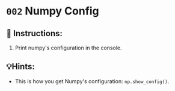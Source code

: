 # `002` Numpy Config

## 📝 Instructions:

1. Print numpy's configuration in the console.

## 💡Hints:

+ This is how you get Numpy's configuration: `np.show_config()`.